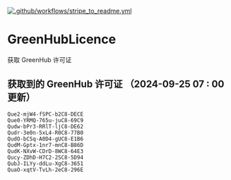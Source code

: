 [![.github/workflows/stripe_to_readme.yml](https://github.com/zjx-kimi/GreenHubLicence/actions/workflows/stripe_to_readme.yml/badge.svg)](https://github.com/zjx-kimi/GreenHubLicence/actions/workflows/stripe_to_readme.yml)
# GreenHubLicence
获取 GreenHub 许可证
## 获取到的 GreenHub 许可证 （2024-09-25 07 : 00 更新）
```
Que2-mjW4-fSPC-b2C8-DECE
Que0-YRMQ-765u-juC8-69C9
Qudw-bPr3-RRlT-ljC8-DE62
Qudr-3e0n-5xL4-R0C8-77B0
QudO-bCSq-A0D4-gUC8-E1B6
QudM-Gptx-1nr7-mnC8-B86D
QudK-NXvW-CDrD-8WC8-64E3
Qucy-ZDhD-H7C2-2SC8-5D94
QubJ-ILYy-ddLu-XgC8-3651
QuaO-xqtV-TvLh-2eC8-296E
```
